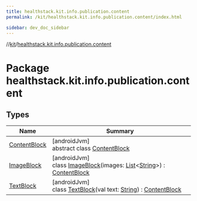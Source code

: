 ```yaml
---
title: healthstack.kit.info.publication.content
permalink: /kit/healthstack.kit.info.publication.content/index.html

sidebar: dev_doc_sidebar
---
```

//[kit](../../index.html)/[healthstack.kit.info.publication.content](index.html)



# Package healthstack.kit.info.publication.content



## Types


| Name | Summary |
|---|---|
| [ContentBlock](-content-block/index.html) | [androidJvm]<br>abstract class [ContentBlock](-content-block/index.html) |
| [ImageBlock](-image-block/index.html) | [androidJvm]<br>class [ImageBlock](-image-block/index.html)(images: [List](https://kotlinlang.org/api/latest/jvm/stdlib/kotlin.collections/-list/index.html)&lt;[String](https://kotlinlang.org/api/latest/jvm/stdlib/kotlin/-string/index.html)&gt;) : [ContentBlock](-content-block/index.html) |
| [TextBlock](-text-block/index.html) | [androidJvm]<br>class [TextBlock](-text-block/index.html)(val text: [String](https://kotlinlang.org/api/latest/jvm/stdlib/kotlin/-string/index.html)) : [ContentBlock](-content-block/index.html) |

